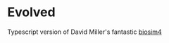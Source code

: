 # Evolved

Typescript version of David Miller's fantastic [biosim4](https://github.com/davidrmiller/biosim4)
